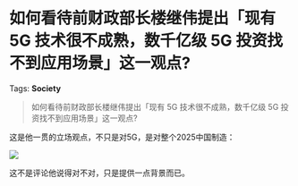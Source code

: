 # 如何看待前财政部长楼继伟提出「现有 5G 技术很不成熟，数千亿级 5G 投资找不到应用场景」这一观点?

Tags: **Society**

> 如何看待前财政部长楼继伟提出「现有 5G 技术很不成熟，数千亿级 5G 投资找不到应用场景」这一观点?

这是他一贯的立场观点，不只是对5G，是对整个2025中国制造：

![](https://pic1.zhimg.com/50/v2-70e3fd7e7ba0880e41a68ec9f7182eb8_hd.jpg?source=1940ef5c)  


这不是评论他说得对不对，只是提供一点背景而已。



